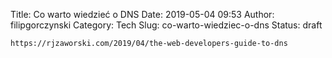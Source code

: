 Title: Co warto wiedzieć o DNS
Date: 2019-05-04 09:53
Author: filipgorczynski
Category: Tech
Slug: co-warto-wiedziec-o-dns
Status: draft

`https://rjzaworski.com/2019/04/the-web-developers-guide-to-dns`

 
